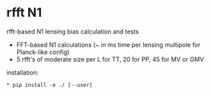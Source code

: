 # rfft N1
rfft-based N1 lensing bias calculation and tests

* FFT-based N1 calculations (~ in ms time per lensing multipole for Planck-like config)
* 5 rfft's of moderate size per L for TT, 20 for PP, 45 for MV or GMV

installation:

    * pip install -e ./ [--user]

